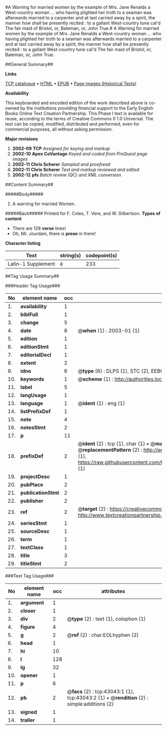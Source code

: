 #A Warning for married women by the example of Mrs. Jane Renalds a West-country woman ... who having plighted her troth to a seaman was afterwards married to a carpenter and at last carried away by a spirit, the manner how shall be presently recited : to a gallant West-country tune cal'd The fair maid of Bristol, or, Bateman, or, John True.#
A Warning for married women by the example of Mrs. Jane Renalds a West-country woman ... who having plighted her troth to a seaman was afterwards married to a carpenter and at last carried away by a spirit, the manner how shall be presently recited : to a gallant West-country tune cal'd The fair maid of Bristol, or, Bateman, or, John True.

##General Summary##

**Links**

[TCP catalogue](http://www.ota.ox.ac.uk/tcp/)  • 
[HTML](http://tei.it.ox.ac.uk/tcp/Texts-HTML/free/A67/A67656.html)  • 
[EPUB](http://tei.it.ox.ac.uk/tcp/Texts-EPUB/free/A67/A67656.epub) • 
[Page images (Historical Texts)](https://data.historicaltexts.jisc.ac.uk/view?pubId=eebo-09418473e&pageId=eebo-09418473e-43043-1)

**Availability**

This keyboarded and encoded edition of the
	       work described above is co-owned by the institutions
	       providing financial support to the Early English Books
	       Online Text Creation Partnership. This Phase I text is
	       available for reuse, according to the terms of Creative
	       Commons 0 1.0 Universal. The text can be copied,
	       modified, distributed and performed, even for
	       commercial purposes, all without asking permission.

**Major revisions**

1. __2002-09__ __TCP__ *Assigned for keying and markup*
1. __2002-10__ __Apex CoVantage__ *Keyed and coded from ProQuest page images*
1. __2002-11__ __Chris Scherer__ *Sampled and proofread*
1. __2002-11__ __Chris Scherer__ *Text and markup reviewed and edited*
1. __2002-12__ __pfs__ *Batch review (QC) and XML conversion*

##Content Summary##

#####Body#####

1. A warning for married Women.

#####Back#####
Printed for F. Coles, T. Vere, and W. Gilbertson.
**Types of content**

  * There are 128 **verse** lines!
  * Oh, Mr. Jourdain, there is **prose** in there!

**Character listing**


|Text|string(s)|codepoint(s)|
|---|---|---|
|Latin-1 Supplement|é|233|

##Tag Usage Summary##

###Header Tag Usage###

|No|element name|occ|attributes|
|---|---|---|---|
|1.|__availability__|1||
|2.|__biblFull__|1||
|3.|__change__|5||
|4.|__date__|8| @__when__ (1) : 2003-01 (1)|
|5.|__edition__|1||
|6.|__editionStmt__|1||
|7.|__editorialDecl__|1||
|8.|__extent__|2||
|9.|__idno__|6| @__type__ (6) : DLPS (1), STC (2), EEBO-CITATION (1), OCLC (1), VID (1)|
|10.|__keywords__|1| @__scheme__ (1) : http://authorities.loc.gov/ (1)|
|11.|__label__|5||
|12.|__langUsage__|1||
|13.|__language__|1| @__ident__ (1) : eng (1)|
|14.|__listPrefixDef__|1||
|15.|__note__|4||
|16.|__notesStmt__|2||
|17.|__p__|11||
|18.|__prefixDef__|2| @__ident__ (2) : tcp (1), char (1)  •  @__matchPattern__ (2) : ([0-9\-]+):([0-9IVX]+) (1), (.+) (1)  •  @__replacementPattern__ (2) : http://eebo.chadwyck.com/downloadtiff?vid=$1&page=$2 (1), https://raw.githubusercontent.com/textcreationpartnership/Texts/master/tcpchars.xml#$1 (1)|
|19.|__projectDesc__|1||
|20.|__pubPlace__|2||
|21.|__publicationStmt__|2||
|22.|__publisher__|2||
|23.|__ref__|2| @__target__ (2) : https://creativecommons.org/publicdomain/zero/1.0/ (1), http://www.textcreationpartnership.org/docs/. (1)|
|24.|__seriesStmt__|1||
|25.|__sourceDesc__|1||
|26.|__term__|1||
|27.|__textClass__|1||
|28.|__title__|3||
|29.|__titleStmt__|2||


###Text Tag Usage###

|No|element name|occ|attributes|
|---|---|---|---|
|1.|__argument__|1||
|2.|__closer__|1||
|3.|__div__|2| @__type__ (2) : text (1), colophon (1)|
|4.|__figure__|4||
|5.|__g__|2| @__ref__ (2) : char:EOLhyphen (2)|
|6.|__head__|1||
|7.|__hi__|10||
|8.|__l__|128||
|9.|__lg__|32||
|10.|__opener__|1||
|11.|__p__|6||
|12.|__pb__|2| @__facs__ (2) : tcp:43043:1 (1), tcp:43043:2 (1)  •  @__rendition__ (2) : simple:additions (2)|
|13.|__signed__|1||
|14.|__trailer__|1||
